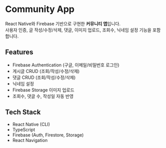# Community App

React Native와 Firebase 기반으로 구현한 **커뮤니티 앱**입니다.  
사용자 인증, 글 작성/수정/삭제, 댓글, 이미지 업로드, 조회수, 닉네임 설정 기능을 포함합니다.

## Features
- Firebase Authentication (구글, 이메일/비밀번호 로그인)
- 게시글 CRUD (조회/작성/수정/삭제)
- 댓글 CRUD (조회/작성/수정/삭제)
- 닉네임 설정
- Firebase Storage 이미지 업로드
- 조회수, 댓글 수, 작성일 자동 반영

## Tech Stack
- React Native (CLI)
- TypeScript
- Firebase (Auth, Firestore, Storage)
- React Navigation
